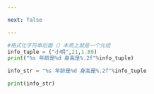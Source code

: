 ```yaml
---

next: false

---
```




<BlogInfo id="979"/>

```python
#格式化字符串后面（）本质上就是一个元组
info_tuple = ("小明",21,1.89)
print("%s 年龄是%d 身高是%.2f"%info_tuple)

info_str = "%s 年龄是%d 身高是%.2f"%info_tuple

print(info_str)
```



<ActionBox />
